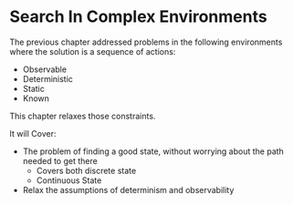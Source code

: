 # Search In Complex Environments 

The previous chapter addressed problems in the following environments where the solution is a sequence of actions: 

- Observable
- Deterministic
- Static 
- Known 

This chapter relaxes those constraints. 

It will Cover: 

- The problem of finding a good state, without worrying about the path needed to get there 
  - Covers both discrete state 
  - Continuous State 
- Relax the assumptions of determinism and observability 


